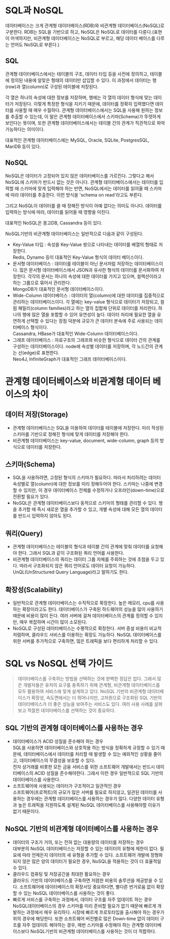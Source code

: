 # **SQL과 NoSQL**

데이터베이스는 크게 관계형 데이터베이스(RDB)와 비관계형 데이터베이스(NoSQL)로 구분한다. RDB는 SQL을 기반으로 하고, NoSQL은 NoSQL로 데이터를 다룬다.(표현이 어색하지만, 비관계형 데이터베이스는 NoSQL로 부르고, 해당 데이터 베이스를 다루는 언어도 NoSQL로 부른다.)

## **SQL**

관계형 데이터베이스에서는 테이블의 구조, 데이터 타입 등을 사전에 정의하고, 테이블에 정의된 내용에 알맞은 형태의 데이터만 삽입할 수 있다. 이 과정에서 데이터는 행(row)과 열(column)로 구성된 테이블에 저장된다.

각 열은 하나의 속성에 대한 정보를 저장하며, 행에는 각 열의 데이터 형식에 맞는 데이터가 저장된다. 이렇게 특정한 형식을 지키기 때문에, 데이터를 정확히 입력했다면 데이터를 사용할 때 매우 수월하다. 관계형 데이터베이스에서는 SQL을 사용해 원하는 정보를 추출할 수 있는데, 이 말은 관계형 데이터베이스에서 스키마(Schema)가 뚜렷하게 보인다는 뜻이며, 또한 관계형 데이터베이스에서는 테이블 간의 관계가 직관적으로 파악가능하다는 의미이다.

대표적인 관계형 데이터베이스에는 MySQL, Oracle, SQLite, PostgresSQL, MariDB 등이 있다.

## **NoSQL**

NoSQL은 데이터가 고정되어 있지 않은 데이터베이스를 가르킨다. 그렇다고 해서 NoSQL에 스키마가 반드시 없는 것은 아니다. 관계형 데이터베이스에서는 데이터를 입력할 때 스키마에 맞게 입력해야 하는 반면, NoSQL에서는 데이터를 읽어올 때 스키마에 따라 데이터를 추출한다. 이런 방식을 'schema on read'라고도 부른다.

그리고 NoSQL이 데이터를 쓸 때 정해진 방식이 아예 없다는 의미도 아니다. 데이터를 입력하는 방식에 따라, 데이터를 읽어올 때 영향을 미친다.

대표적인 NoSQL은 몽고DB, Cassandra 등이 있다.

NoSQL기반의 비관계형 데이터베이스는 일반적으로 다음과 같이 구성된다.

-   Key-Value 타입 : 속성을 Key-Value 쌍으로 나타내는 데이터를 배열의 형태로 저장한다.  
    Redis, Dynamo 등이 대표적인 Key-Value 형식의 데이터 베이스이다.
-   문서형 데이터베이스 : 데이터를 테이블이 아닌 문서처럼 저장하는 데이터베이스이다. 많은 문서형 데이터베이스에서 JSON과 유사한 형식의 데이터를 문서화하여 저장한다. 각각의 문서는 하나의 속성에 대한 데이터를 가지고 있으며, 컬렉션이라고 하는 그룹으로 묶어서 관리한다.  
    MongoDB가 대표적인 문서형 데이터베이스이다.
-   Wide-Column 데이터베이스 : 데이터의 열(column)에 대한 데이터를 집중적으로 관리하는 데이터베이스이다. 각 열에는 key-value 형식으로 데이터가 저장되고, 컬럼 패밀리(column families)라고 하는 열의 집합체 단위로 데이터를 처리한다. 하나의 행에 많은 열을 포함할 수 있어 유연성이 높다. 데이터 처리에 필요한 열을 유연하게 선택할 수 있다는 장점 덕분에 규모가 큰 데이터 분속에 주로 사용되는 데이터베이스 형식이다.  
    Cassandra, HBase가 대표적인 Wide-Column 데이터베이스이다.
-   그래프 데이터베이스 : 자료구조의 그래프와 비슷한 형식으로 데이터 간의 관계를 구성하는 데이터베이스이다. node에 속성별 데이터를 저장하며, 각 노드간의 관계는 선(edge)로 표현한다.  
    Neo4J, InfiniteGraph가 대표적인 그래프 데이터베이스이다.

# **관계형 데이터베이스와 비관계형 데이터 베이스의 차이**

## **데이터 저장(Storage)**

-   관계형 데이터베이스는 SQL을 이용하여 데이터를 테이블에 저장한다. 미리 작성된 스키마를 기반으로 정해진 형식에 맞게 데이터를 저장해야 한다.
-   비관계형 데이터베이스는 key-value, document, wide-column, graph 등의 방식으로 데이터를 저장한다.

## **스키마(Schema)**

-   SQL을 사용하려면, 고정된 형식의 스키마가 필요하다. 따라서 처리하려는 데이터 속성별로 열(column)에 대한 정보를 미리 정해두어야 한다. 스키마는 나중에 변경할 수 있지만, 이 경우 데이터베이스 전체를 수정하거나 오프라인(down-time)으로 전환할 필요가 있다.
-   NoSQL은 관계형 데이터베이스보다 동적으로 스키마의 형태를 관리할 수 있다. 행을 추가할 때 즉시 새로운 열을 추가할 수 있고, 개별 속성에 대해 모든 열의 데이터를 반드시 입력하지 않아도 된다.

## **쿼리(Query)**

-   관계형 데이터베이스는 테이블의 형식과 테이블 간의 관계에 맞춰 데이터를 요청해야 한다. 그래서 SQL과 같이 구조화된 쿼리 언어를 사용한다.
-   비관계형 데이터베이스의 쿼리는 데이터 그룹 자체를 주회하는 것에 초점을 두고 있다. 따라서 구조화되지 않은 쿼리 언어로도 데이터 요청이 가능하다. UnQL(UnStructured Query Language)라고 말하기도 한다.

## **확장성(Scalability)**

-   일반적으로 관계형 데이터베이스는 수직적으로 확장한다. 높은 메모리, cpu를 사용하는 확장이라고도 한다. 데이터베이스가 구축된 하드웨어의 성능을 많이 사용하기 때문에 비용이 많이 든다. 여러 서버에 걸쳐 데이터베이스의 관계를 정의할 수 있지만, 매우 복잡하며 시간이 많이 소모된다.
-   NoSQL로 구성된 데이터베이스는 수평적으로 확장한다. 서버 증설 비용이 비교적 저렴하며, 클라우드 서비스를 이용하는 확장도 가능하다. NoSQL 데이터베이스를 위한 서버를 추가적으로 구축하면, 많은 트래픽을 보다 편리하게 처리할 수 있다.

# **SQL vs NoSQL 선택 가이드**

> 데이터베이스를 구축하는 방법을 선택하는 것에 완벽한 정답은 없다. 그래서 많은 개발자들은 유저의 요구를 충족하기 위해 관계형, 비관계형 데이터베이스를 모두 활용하여 서비스에 맞게 설계하고 있다. NoSQL 기반의 비관계형 데이터베이스가 확장성, 속도면에서는 더 뛰어나지만, 고차원으로 구조화된 SQL 기반의 데이터베이스가 더 좋은 성능을 보여주는 서비스도 있다. 여러 사용 사례를 살펴보고 적절한 데이터베이스를 선택하는 것이 중요하다.

## **SQL 기반의 관계형 데이터베이스를 사용하는 경우**

-   데이터베이스가 ACID 성질을 준수해야 하는 경우  
    SQL을 사용하면 데이터베이스와 상호작용 하는 방식을 정확하게 규정할 수 있기 때문에, 데이터베이스에서 데이터를 처리할 때 발생할 수 있는 예외적인 상황을 줄이고, 데이터베이스의 무결성을 보호할 수 있다.  
    전자 상거래를 비롯한 모든 금융 서비스를 위한 소프트웨어 개발에서는 반드시 데이터베이스의 ACID 성질을 준수해야한다. 그래서 이런 경우 일반적으로 SQL 기반의 데이터베이스를 사용한다.
-   소프트웨어에 사용되는 데이터가 구조적이고 일관적인 경우  
    소프트웨어(프로젝트)의 규모가 많은 서버를 필요로 하지않고, 일관된 데이터를 사용하는 경우에는 관계형 데이터베이스를 사용하는 경우가 많다. 다양한 데이터 유형과 높은 트래픽을 지원하도록 설계된 NoSQL 데이터베이스를 사용해야할 이유가 없기 때문이다.

## **NoSQL 기반의 비관계형 데이터베이스를 사용하는 경우**

-   데이터의 구조가 거의, 또는 전혀 없는 대용량의 데이터를 저장하는 경우  
    대부분의 NoSQL 데이터베이스는 저장할 수 있는 데이터의 유형에 제한이 없다. 필요에 따라 언제든지 데이터의 새 유형을 추가할 수 있다. 소프트웨어 개발에 정형화되지 않은 많은 양의 데이터가 필요한 경우, NoSQL을 적용하는 것이 더 효율적일 수 있다.
-   클라우드 컴퓨팅 및 저장공간을 최대한 활요하는 경우  
    클라우드 기반의 데이터베이스를 구축하면 저렴한 비용의 솔루션을 제공받을 수 있다. 소프트웨어에 데이터베이스의 확장서잉 중요하다면, 별다른 번거로움 없이 확장할 수 있는 NoSQL 데이터베이스를 사용하는 것이 좋다.
-   빠르게 서비스를 구축하는 과정에서, 데이터 구조를 자주 업데이트 하는 경우  
    NoSQL데이터베이스의 경우 스키마를 미리 준비할 필요가 없기 때문에 빠르게 개발하는 과정에서 매우 유리하다. 시장에 빠르게 프로토타입을 출시해야 하는 경우가 위의 경우에 해당한다. 또한 소프트웨어 버전별로 많은 Down-time 없이 데이터 구조를 자주 업데이트 해야하는 경우, 매번 스키마를 수정해야 하는 관계형 데이터베이스보다 NoSQL기반의 비관계형 데이터베이스를 사용하는 것이 더 적합하다.
